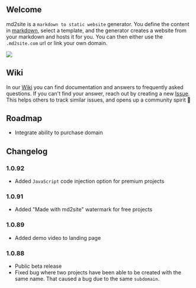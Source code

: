 ## Welcome
md2site is a `markdown to static website` generator. You define the content in [markdown](https://www.markdownguide.org/basic-syntax/), select a template, and the generator creates a website from your markdown and hosts it for you. You can then either use the `.md2site.com` url or link your own domain.

[![](https://img.youtube.com/vi/EJFVtK-iukA/0.jpg)](https://www.youtube.com/watch?v=EJFVtK-iukA "Watch this video to learn more")

## Wiki
In our [Wiki](https://github.com/davidseek/md2site-support/wiki/md2site-Documentation) you can find documentation and answers to frequently asked questions. If you can't find your answer, reach out by creating a new [Issue](https://github.com/davidseek/md2site-support/issues). This helps others to track similar issues, and opens up a community spirit 🎉

## Roadmap
- Integrate ability to purchase domain

## Changelog
### 1.0.92 
- Added `JavaScript` code injection option for premium projects
### 1.0.91
- Added "Made with md2site" watermark for free projects
### 1.0.89
- Added demo video to landing page
### 1.0.88
- Public beta release
- Fixed bug where two projects have been able to be created with the same name. That caused a bug due to the same `subdomain`. 
